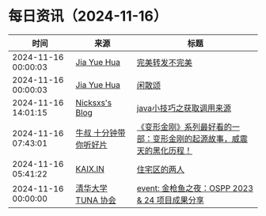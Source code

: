 ﻿# 每日资讯（2024-11-16）

|时间|来源|标题|
|---|---|---|
|2024-11-16 00:00:03|[Jia Yue Hua](https://www.jiayuehua.com/feed.xml)|[完美转发不完美](https://jiayuehua.github.io/2024/11/16/perfect-forwarding-not-perfect/)|
|2024-11-16 00:00:03|[Jia Yue Hua](https://www.jiayuehua.com/feed.xml)|[闲散颂](https://jiayuehua.github.io/2024/11/16/%E9%97%B2%E6%95%A3%E9%A2%82/)|
|2024-11-16 14:01:15|[Nicksxs's Blog](https://nicksxs.me/atom.xml)|[java小技巧之获取调用来源](https://nicksxs.me/2024/11/16/java%E5%B0%8F%E6%8A%80%E5%B7%A7%E4%B9%8B%E8%8E%B7%E5%8F%96%E8%B0%83%E7%94%A8%E6%9D%A5%E6%BA%90/)|
|2024-11-16 07:43:01|[牛叔 十分钟带你听好片](https://getpodcast.xyz/data/ximalaya/11534451.xml)|[《变形金刚》系列最好看的一部：变形金刚的起源故事，威震天的黑化历程！](https://www.ximalaya.com/sound/775231359)|
|2024-11-16 05:41:22|[KAIX.IN](https://kaix.in/feed/)|[住宅区的两人](https://kaix.in/2024/1116-the-two-in-a-housing-complex/)|
|2024-11-16 00:00:00|[清华大学 TUNA 协会](https://tuna.moe/feed.xml)|[event: 金枪鱼之夜：OSPP 2023 & 24 项目成果分享](https://tuna.moe/event/2024/ospp2024-result/)|
